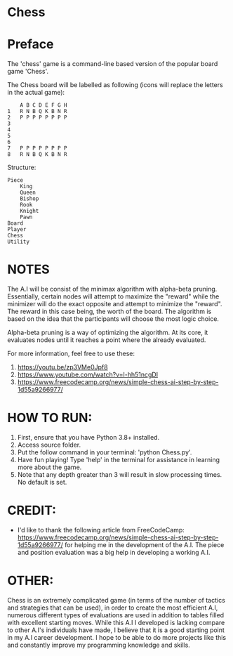 # Chess

# Preface
The 'chess' game is a command-line based version of the popular board game 'Chess'.
        
The Chess board will be labelled as following (icons will replace the letters in the actual game):

        A B C D E F G H
    1   R N B Q K B N R
    2   P P P P P P P P
    3
    4
    5
    6
    7   P P P P P P P P
    8   R N B Q K B N R

Structure:

    Piece
        King
        Queen
        Bishop
        Rook
        Knight
        Pawn
    Board
    Player
    Chess
    Utility

# NOTES

The A.I will be consist of the minimax algorithm with alpha-beta pruning.
Essentially, certain nodes will attempt to maximize the "reward" while the minimizer will do the exact opposite
and attempt to minimize the "reward". The reward in this case being, the worth of the board.  The algorithm is based on the idea that the participants will choose the most logic choice.

Alpha-beta pruning is a way of optimizing the algorithm. At its core, it evaluates nodes until it reaches a point where the already evaluated.

For more information, feel free to use these:

1. https://youtu.be/zp3VMe0Jpf8 
2. https://www.youtube.com/watch?v=l-hh51ncgDI
3. https://www.freecodecamp.org/news/simple-chess-ai-step-by-step-1d55a9266977/


# HOW TO RUN:

1. First, ensure that you have Python 3.8+ installed.
2. Access source folder.
3. Put the follow command in your terminal: 'python Chess.py'.
4. Have fun playing! Type 'help' in the terminal for assistance in learning more about the game.
5. Note that any depth greater than 3 will result in slow processing times. No default is set.

# CREDIT:

- I'd like to thank the following article from FreeCodeCamp: https://www.freecodecamp.org/news/simple-chess-ai-step-by-step-1d55a9266977/
 for helping me in the development of the A.I. The piece and position evaluation was a big help in developing a working A.I. 
 
 # OTHER:
 
 Chess is an extremely complicated game (in terms of the number of tactics and strategies that can be used), in order to create the most efficient A.I, numerous different types of evaluations are used in addition to tables filled with excellent starting moves. While this A.I I developed is lacking compare to other A.I's individuals have made, I believe that it is a good starting point in my A.I career development. I hope to be able to do more projects like this and constantly improve my programming knowledge and skills.


